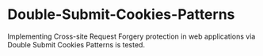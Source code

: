 # Double-Submit-Cookies-Patterns

Implementing Cross-site Request Forgery protection in web applications via Double Submit Cookies Patterns is tested.
